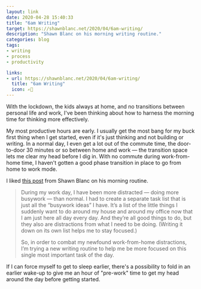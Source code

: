 ```yaml
---
layout: link
date: 2020-04-28 15:40:33
title: "6am Writing"
target: https://shawnblanc.net/2020/04/6am-writing/
description: "Shawn Blanc on his morning writing routine."
categories: blog
tags:
- writing
- process
- productivity

links:
- url: https://shawnblanc.net/2020/04/6am-writing/
  title: "6am Writing"
  icon: ✍🏼
---
```


With the lockdown, the kids always at home, and no transitions between personal life and work, I've been thinking about how to harness the morning time for thinking more effectively.

My most productive hours are early. I usually get the most bang for my buck first thing when I get started, even if it's just thinking and not building or writing. In a normal day, I even get a lot out of the commute time, the door-to-door 30 minutes or so between home and work — the transition space lets me clear my head before I dig in. With no commute during work-from-home time, I haven't gotten a good phase transition in place to go from home to work mode.

I liked [this post](https://shawnblanc.net/2020/04/6am-writing/) from Shawn Blanc on his morning routine.

> During my work day, I have been more distracted — doing more busywork — than normal. I had to create a separate task list that is just all the “busywork ideas” I have. It’s a list of the little things I suddenly want to do around my house and around my office now that I am just here all day every day. And they’re all good things to do, but they also are distractions from what I need to be doing. (Writing it down on its own list helps me to stay focused.)
>
> So, in order to combat my newfound work-from-home distractions, I’m trying a new writing routine to help me be more focused on this single most important task of the day.

If I can force myself to get to sleep earlier, there's a possibility to fold in an earlier wake-up to give me an hour of "pre-work" time to get my head around the day before getting started.
